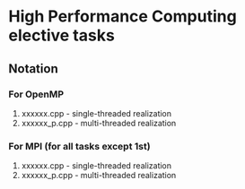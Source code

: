 # High Performance Computing elective tasks

## Notation

### For OpenMP
1. xxxxxx.cpp - single-threaded realization
2. xxxxxx_p.cpp - multi-threaded realization

### For MPI (for all tasks except 1st)
1. xxxxxx.cpp - single-threaded realization
2. xxxxxx_p.cpp - multi-threaded realization
